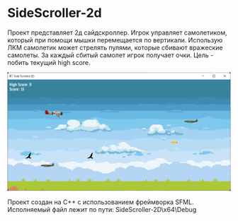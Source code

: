 # SideScroller-2d
Проект представляет 2д сайдскроллер.
Игрок управляет самолетиком, который при помощи мышки перемещается по вертикали. Использую ЛКМ самолетик может стрелять пулями, которые сбивают вражеские самолеты.
За каждый сбитый самолет игрок получает очки. Цель - побить текущий high score.

![image](https://github.com/SongToSoft/SideScroller-2d/blob/main/Images/screen.png)

Проект создан на C++ с использованием фреймворка SFML.
Исполняемый файл лежит по пути: SideScroller-2D\x64\Debug